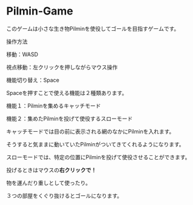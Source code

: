 # Pilmin-Game

このゲームは小さな生き物Pilminを使役してゴールを目指すゲームです。



操作方法

移動：WASD

視点移動：左クリックを押しながらマウス操作

機能切り替え：Space



Spaceを押すことで使える機能は２種類あります。

機能１：Pilminを集めるキャッチモード

機能２：集めたPilminを投げて使役するスローモード



キャッチモードでは目の前に表示される網のなかにPilminを入れます。

そうすると気ままに動いていたPilminがついてきてくれるようになります。



スローモードでは、特定の位置にPilminを投げて使役させることができます。

投げるときはマウスの**右クリックで！**

物を運んだり重しとして使ったり。



３つの部屋をくぐり抜けるとゴールになります。

